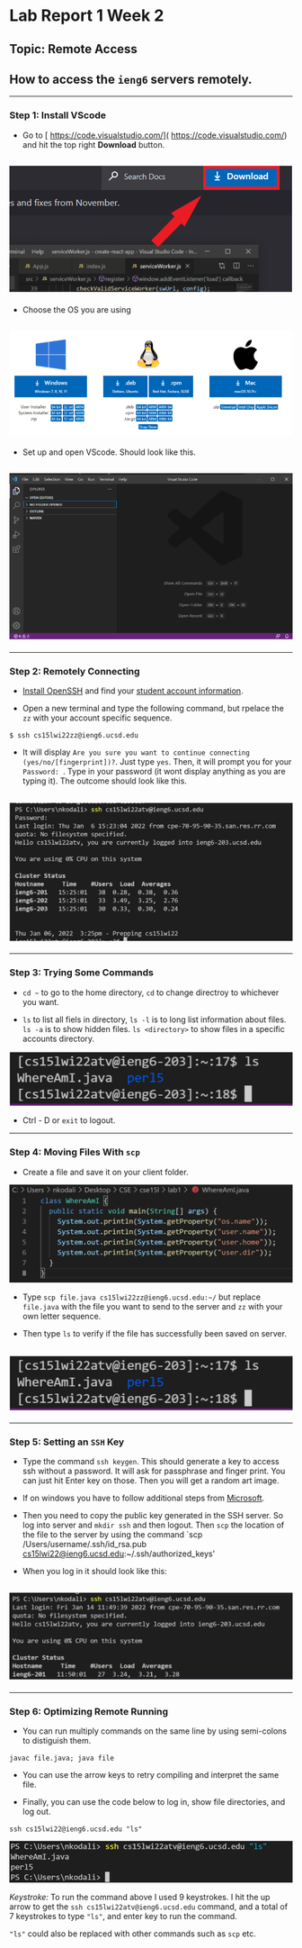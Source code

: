 # Lab Report 1 Week 2

## Topic: Remote Access
How to access the `ieng6` servers remotely.
---
---
### Step 1: Install VScode
* Go to [ https://code.visualstudio.com/]( https://code.visualstudio.com/) and hit the top right **Download** button.

![Image](downloadvscodeimg1.png)
---
* Choose the OS you are using

![Image](do.png)
---
* Set up and open VScode. Should look like this.

![Image](do3.png)
---
---
### Step 2: Remotely Connecting
* [Install OpenSSH](https://docs.microsoft.com/en-us/windows-server/administration/openssh/openssh_install_firstuse) and find your [student account information](https://sdacs.ucsd.edu/~icc/index.php).

* Open a new terminal and type the following command, but rpelace the `zz` with your account specific sequence.
```
$ ssh cs15lwi22zz@ieng6.ucsd.edu
```

* It will display `Are you sure you want to continue connecting (yes/no/[fingerprint])?`. Just type `yes`.
Then, it will prompt you for your `Password: `. Type in your password (it wont display anything as you are typing it).
The outcome should look like this.

![Image](connectingrem.png)
---
---
### Step 3: Trying Some Commands
* `cd ~` to go to the home directory, `cd` to change directroy to whichever you want.

* `ls` to list all fiels in directory, `ls -l` is to long list information about files. `ls -a` is to show hidden files. `ls <directory>` to show files in a specific accounts directory.

![Image](tryingcom.png)

* Ctrl - D or `exit` to logout.

---
### Step 4: Moving Files With `scp`
* Create a file and save it on your client folder.

![Image](scp1.png)

* Type `scp file.java cs15lwi22zz@ieng6.ucsd.edu:~/` but replace `file.java` with the file you want to send to the server and `zz` with your own letter sequence. 

* Then type `ls` to verify if the file has successfully been saved on server. 

![Image](tryingcom.png)
---
---
### Step 5: Setting an `SSH` Key
* Type the command `ssh keygen`. This should generate a key to access ssh without a password. It will ask for passphrase and finger print. You can just hit Enter key on those. Then you will get a random art image.

* If on windows you have to follow additional steps from [Microsoft](https://docs.microsoft.com/en-us/windows-server/administration/openssh/openssh_keymanagement#user-key-generation).

* Then you need to copy the public key generated in the SSH server. So log into server and `mkdir ssh` and then logout. Then `scp` the location of the file to the server by using the command `scp /Users/username/.ssh/id_rsa.pub cs15lwi22@ieng6.ucsd.edu:~/.ssh/authorized_keys'

* When you log in it should look like this:

![Image](sshlogin.png)
---
---
### Step 6: Optimizing Remote Running
* You can run multiply commands on the same line by using semi-colons to distiguish them.

```
javac file.java; java file
```

* You can use the arrow keys to retry compiling and interpret the same file.

* Finally, you can use the code below to log in, show file directories, and log out.
```
ssh cs15lwi22@ieng6.ucsd.edu "ls"
```

![Image](step6.png)

*Keystroke:* To run the command above I used 9 keystrokes. I hit the up arrow to get the `ssh cs15lwi22atv@ieng6.ucsd.edu` command, and a total of 7 keystrokes to type `"ls"`, and enter key to run the command. 

`"ls"` could also be replaced with other commands such as `scp` etc.
